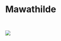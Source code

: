 # Mawathilde
<br>

![](https://activity-graph.herokuapp.com/graph?username=mawathilde&theme=redical)
